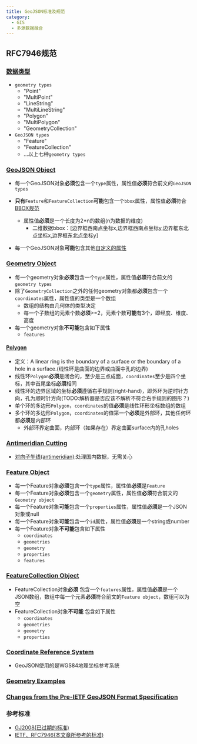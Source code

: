 ```yaml
---
title: GeoJSON标准及规范
category:
  - GIS
  - 多源数据融合
---
```

## RFC7946规范
### [数据类型](https://www.rfc-editor.org/rfc/rfc7946#section-1.4)
- `geometry types`
    - "Point"
    - "MultiPoint"
    - "LineString"
    - "MultiLineString"
    - "Polygon"
    - "MultiPolygon"
    - "GeometryCollection"
- `GeoJSON types`
    - "Feature"
    - "FeatureCollection"
    - ...以上七种`geometry types`
### [GeoJSON Object](https://www.rfc-editor.org/rfc/rfc7946#section-3)
- 每一个GeoJSON对象**必须**包含一个`type`属性，属性值**必须**符合前文的`GeoJSON types`
- **只有**`Feature`和`FeatureCollection`**可能**包含一个`bbox`属性，属性值**必须**符合[BBOX规范](https://www.rfc-editor.org/rfc/rfc7946#section-5)

    - 属性值**必须**是一个长度为2*n的数组(n为数据的维度)
        - 二维数据bbox：[边界框西南点坐标x,边界框西南点坐标y,边界框东北点坐标x,边界框东北点坐标y]
- 每一个GeoJSON对象**可能**包含其他[自定义的属性](https://www.rfc-editor.org/rfc/rfc7946#section-6)
### [Geometry Object](https://www.rfc-editor.org/rfc/rfc7946#section-3.1)
- 每一个geometry对象**必须**包含一个`type`属性，属性值**必须**符合前文的`geometry types`
- 除了`GeometryCollection`之外的任何geometry对象都**必须**包含一个`coordinates`属性，属性值的类型是一个数组
    - 数组的结构由几何体的类型决定
    - 每一个子数组的元素个数**必须**>=2，元素个数**可能**有3个，即经度、维度、高度
- 每一个geometry对象**不可能**包含如下属性
    - `features`
#### [Polygon](https://www.rfc-editor.org/rfc/rfc7946#section-3.1.6)
- 定义：A linear ring is the boundary of a surface or the boundary of a hole in a surface.(线性环是曲面的边界或曲面中孔的边界)
- 线性环`Polygon`**必须**是闭合的，至少是三点成面，`coordinates`至少是四个坐标，其中首尾坐标**必须**相同
- 线性环的边界区域的坐标**必须**遵循右手规则(right-hand)，即外环为逆时针方向，孔为顺时针方向(TODO:解析器是否应该不解析不符合右手规则的图形？)
- 单个环的多边形`Polygon`，`coordinates`的值**必须**是线性环形坐标数组的数组
- 多个环的多边形`Polygon`，`coordinates`的值第一个**必须**是外部环，其他任何环都**必须**是内部环
    - 外部环界定曲面，内部环（如果存在）界定曲面surface内的孔holes
### [Antimeridian Cutting](https://www.rfc-editor.org/rfc/rfc7946#section-3.1.9)
- [对向子午线(antimeridian)](https://baike.baidu.com/item/180%E5%BA%A6%E7%BB%8F%E7%BA%BF/8396631?fr=ge_ala):处理国内数据，无需关心
### [Feature Object](https://www.rfc-editor.org/rfc/rfc7946#section-3.2)
- 每一个Feature对象**必须**包含一个`type`属性，属性值**必须**是`Feature`
- 每一个Feature对象**必须**包含一个`geometry`属性，属性值**必须**符合前文的`Geometry object`
- 每一个Feature对象**可能**包含一个`properties`属性，属性值**必须**是一个JSON对象或null
- 每一个Feature对象**可能**包含一个`id`属性，属性值**必须**是一个string或number
- 每一个Feature对象**不可能**包含如下属性
    - `coordinates`
    - `geometries`
    - `geometry`
    - `properties`
    - `features`
### [FeatureCollection Object](https://www.rfc-editor.org/rfc/rfc7946#section-3.3)
- FeatureCollection对象**必须** 包含一个`features`属性，属性值**必须**是一个JSON数组，数组中每一个元素**必须**符合前文的`Feature object`，数组可以为空
- FeatureCollection对象**不可能** 包含如下属性
    - `coordinates`
    - `geometries`
    - `geometry`
    - `properties`
### [Coordinate Reference System](https://www.rfc-editor.org/rfc/rfc7946#section-4)
- GeoJSON使用的是WGS84地理坐标参考系统
### [Geometry Examples](https://www.rfc-editor.org/rfc/rfc7946#appendix-A)
### [Changes from the Pre-IETF GeoJSON Format Specification](https://www.rfc-editor.org/rfc/rfc7946#appendix-B)
### 参考标准
- [GJ2008(已过期的标准)](https://geojson.org/geojson-spec.html#link-objects)
- [IETF、RFC7946(本文章所参考的标准)](https://datatracker.ietf.org/doc/html/rfc7946)
